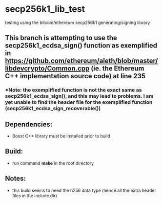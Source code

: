# secp256k1_lib_test
testing using the bitcoin/ethereum secp256k1 generating/signing library

## This branch is attempting to use the secp256k1_ecdsa_sign() function as exemplified in https://github.com/ethereum/aleth/blob/master/libdevcrypto/Common.cpp (ie. the Ethereum C++ implementation source code) at line 235
### *Note: the exemplified function is not the exact same as secp256k1_ecdsa_sign(), and this may lead to problems. I am yet unable to find the header file for the exemplified function (secp256k1_ecdsa_sign_recoverable())


## Dependencies:
- Boost C++ library must be installed prior to build

## Build:
- run command **make** in the root directory

## Notes:
- this build seems to need the h256 data type (hence all the extra header files in the include dir)

